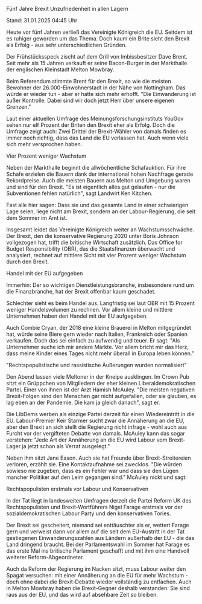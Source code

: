 
Fünf Jahre Brexit
Unzufriedenheit in allen Lagern


Stand: 31.01.2025 04:45 Uhr


Heute vor fünf Jahren verließ das Vereinigte Königreich die EU. Seitdem ist es ruhiger geworden um das Thema. Doch kaum ein Brite sieht den Brexit als Erfolg - aus sehr unterschiedlichen Gründen.



Der Frühstücksspeck zischt auf dem Grill von Imbissbesitzer Dave Brent. Seit mehr als 15 Jahren verkauft er seine Bacon-Burger in der Markthalle der englischen Kleinstadt Melton Mowbray.


Beim Referendum stimmte Brent für den Brexit, so wie die meisten Bewohner der 26.000-Einwohnerstadt in der Nähe von Nottingham. Das würde er wieder tun - aber er hatte sich mehr erhofft. "Die Einwanderung ist außer Kontrolle. Dabei sind wir doch jetzt Herr über unsere eigenen Grenzen."


Laut einer aktuellen Umfrage des Meinungsforschungsinstituts YouGov sehen nur elf Prozent der Briten den Brexit eher als Erfolg. Doch die Umfrage zeigt auch: Zwei Drittel der Brexit-Wähler von damals finden es immer noch richtig, dass das Land die EU verlassen hat. Auch wenn viele sich mehr versprochen haben.

Vier Prozent weniger Wachstum


Neben der Markthalle beginnt die allwöchentliche Schafauktion. Für ihre Schafe erzielen die Bauern dank der international hohen Nachfrage gerade Rekordpreise. Auch die meisten Bauern aus Melton und Umgebung waren und sind für den Brexit. "Es ist eigentlich alles gut gelaufen - nur die Subventionen fehlen natürlich", sagt Landwirt Ken Kitchen.


Fast alle hier sagen: Dass sie und das gesamte Land in einer schwierigen Lage seien, liege nicht am Brexit, sondern an der Labour-Regierung, die seit dem Sommer im Amt ist.


Insgesamt leidet das Vereinigte Königreich weiter an Wachstumsschwäche. Der Brexit, den die konservative Regierung 2020 unter Boris Johnson vollgezogen hat, trifft die britische Wirtschaft zusätzlich. Das Office for Budget Responsibility (OBR), das die Staatsfinanzen überwacht und analysiert, rechnet auf mittlere Sicht mit vier Prozent weniger Wachstum durch den Brexit.

Handel mit der EU aufgegeben


Immerhin: Der so wichtigen Dienstleistungsbranche, insbesondere rund um die Finanzbranche, hat der Brexit offenbar kaum geschadet.


Schlechter sieht es beim Handel aus. Langfristig sei laut OBR mit 15 Prozent weniger Handelsvolumen zu rechnen. Vor allem kleine und mittlere Unternehmen haben den Handel mit der EU aufgegeben.


Auch Combie Cryan, der 2018 eine kleine Brauerei in Melton mitgegründet hat, würde seine Biere gern wieder nach Italien, Frankreich oder Spanien verkaufen. Doch das sei einfach zu aufwendig und teuer. Er sagt: "Als Unternehmer suche ich mir andere Märkte. Vor allem bricht mir das Herz, dass meine Kinder eines Tages nicht mehr überall in Europa leben können."

"Rechtspopulistische und rassistische Äußerungen wurden normalisiert"


Den Abend lassen viele Meltoner in der Kneipe ausklingen. Im Crown Pub sitzt ein Grüppchen von Mitgliedern der eher kleinen Liberaldemokratischen Partei. Einer von ihnen ist der Arzt Hamish McAuley. "Die meisten negativen Brexit-Folgen sind den Menschen gar nicht aufgefallen, oder sie glauben, es lag eben an der Pandemie. Die kam ja gleich danach", sagt er.


Die LibDems werben als einzige Partei derzeit für einen Wiedereintritt in die EU. Labour-Premier Keir Starmer sucht zwar die Annäherung an die EU, aber den Brexit an sich stellt die Regierung nicht infrage - wohl auch aus Furcht vor der vergifteten Debatte von damals. McAuley kann das sogar verstehen: "Jede Art der Annäherung an die EU wird Labour vom Brexit-Lager ja jetzt schon als Verrat ausgelegt."


Neben ihm sitzt Jane Eason. Auch sie hat Freunde über Brexit-Streitereien verloren, erzählt sie. Eine Kontaktaufnahme sei zwecklos. "Die würden sowieso nie zugeben, dass es ein Fehler war und dass sie den Lügen mancher Politiker auf den Leim gegangen sind." McAuley nickt und sagt:

Rechtspopulisten erstmals vor Labour und Konservativen


In der Tat liegt in landesweiten Umfragen derzeit die Partei Reform UK des Rechtspopulisten und Brexit-Wortführers Nigel Farage erstmals vor der sozialdemokratischen Labour Party und den konservativen Tories.


Der Brexit sei gescheitert, niemand sei enttäuschter als er, wettert Farage gern und verweist dann vor allem auf die seit dem EU-Austritt in der Tat gestiegenen Einwanderungszahlen aus Ländern außerhalb der EU - die das Land dringend braucht. Bei der Parlamentswahl im Sommer hat Farage es das erste Mal ins britische Parlament geschafft und mit ihm eine Handvoll weiterer Reform-Abgeordneter.


Auch da Reform der Regierung im Nacken sitzt, muss Labour weiter den Spagat versuchen: mit einer Annäherung an die EU für mehr Wachstum - doch ohne dabei die Brexit-Debatte wieder vollständig zu entfachen. Auch in Melton Mowbray haben die Brexit-Gegner deshalb verstanden: Sie sind raus aus der EU, und das wird auf absehbare Zeit so bleiben.

